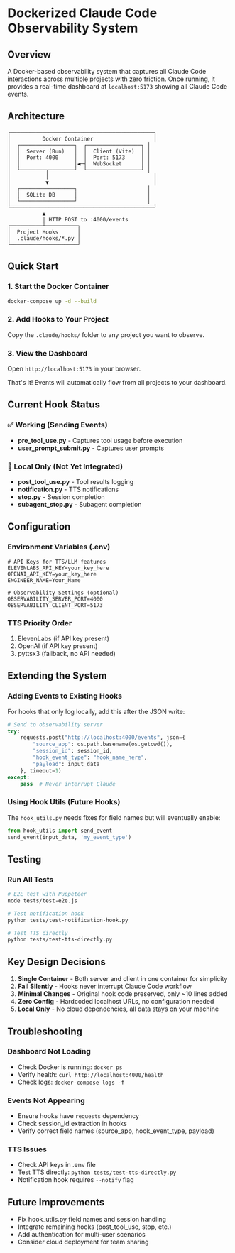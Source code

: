 # Dockerized Claude Code Observability System

## Overview
A Docker-based observability system that captures all Claude Code interactions across multiple projects with zero friction. Once running, it provides a real-time dashboard at `localhost:5173` showing all Claude Code events.

## Architecture
```
┌─────────────────────────────────────────────┐
│          Docker Container                   │
│  ┌─────────────────┐  ┌─────────────────┐ │
│  │  Server (Bun)   │  │  Client (Vite)  │ │
│  │  Port: 4000     │  │  Port: 5173     │ │
│  │                 │◀─┤  WebSocket      │ │
│  └────────┬────────┘  └─────────────────┘ │
│           │                                 │
│           ▼                                 │
│  ┌─────────────────┐                      │
│  │  SQLite DB      │                      │
│  └─────────────────┘                      │
└─────────────────────────────────────────────┘
           ▲
           │ HTTP POST to :4000/events
┌──────────┴──────────┐
│  Project Hooks      │
│  .claude/hooks/*.py │
└─────────────────────┘
```

## Quick Start

### 1. Start the Docker Container
```bash
docker-compose up -d --build
```

### 2. Add Hooks to Your Project
Copy the `.claude/hooks/` folder to any project you want to observe.

### 3. View the Dashboard
Open `http://localhost:5173` in your browser.

That's it! Events will automatically flow from all projects to your dashboard.

## Current Hook Status

### ✅ Working (Sending Events)
- **pre_tool_use.py** - Captures tool usage before execution
- **user_prompt_submit.py** - Captures user prompts

### 🚧 Local Only (Not Yet Integrated)
- **post_tool_use.py** - Tool results logging
- **notification.py** - TTS notifications
- **stop.py** - Session completion
- **subagent_stop.py** - Subagent completion

## Configuration

### Environment Variables (.env)
```env
# API Keys for TTS/LLM features
ELEVENLABS_API_KEY=your_key_here
OPENAI_API_KEY=your_key_here
ENGINEER_NAME=Your_Name

# Observability Settings (optional)
OBSERVABILITY_SERVER_PORT=4000
OBSERVABILITY_CLIENT_PORT=5173
```

### TTS Priority Order
1. ElevenLabs (if API key present)
2. OpenAI (if API key present)
3. pyttsx3 (fallback, no API needed)

## Extending the System

### Adding Events to Existing Hooks
For hooks that only log locally, add this after the JSON write:

```python
# Send to observability server
try:
    requests.post("http://localhost:4000/events", json={
        "source_app": os.path.basename(os.getcwd()),
        "session_id": session_id,
        "hook_event_type": "hook_name_here",
        "payload": input_data
    }, timeout=1)
except:
    pass  # Never interrupt Claude
```

### Using Hook Utils (Future Hooks)
The `hook_utils.py` needs fixes for field names but will eventually enable:
```python
from hook_utils import send_event
send_event(input_data, 'my_event_type')
```

## Testing

### Run All Tests
```bash
# E2E test with Puppeteer
node tests/test-e2e.js

# Test notification hook
python tests/test-notification-hook.py

# Test TTS directly
python tests/test-tts-directly.py
```

## Key Design Decisions

1. **Single Container** - Both server and client in one container for simplicity
2. **Fail Silently** - Hooks never interrupt Claude Code workflow
3. **Minimal Changes** - Original hook code preserved, only ~10 lines added
4. **Zero Config** - Hardcoded localhost URLs, no configuration needed
5. **Local Only** - No cloud dependencies, all data stays on your machine

## Troubleshooting

### Dashboard Not Loading
- Check Docker is running: `docker ps`
- Verify health: `curl http://localhost:4000/health`
- Check logs: `docker-compose logs -f`

### Events Not Appearing
- Ensure hooks have `requests` dependency
- Check session_id extraction in hooks
- Verify correct field names (source_app, hook_event_type, payload)

### TTS Issues
- Check API keys in .env file
- Test TTS directly: `python tests/test-tts-directly.py`
- Notification hook requires `--notify` flag

## Future Improvements
- Fix hook_utils.py field names and session handling
- Integrate remaining hooks (post_tool_use, stop, etc.)
- Add authentication for multi-user scenarios
- Consider cloud deployment for team sharing